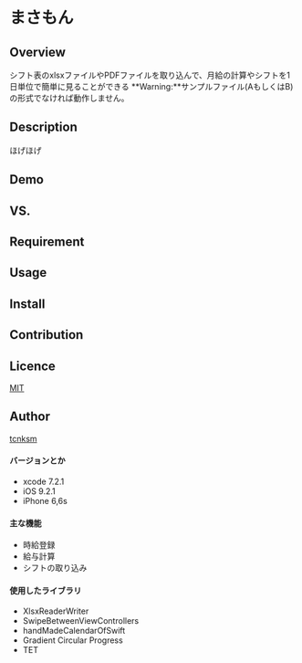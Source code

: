 まさもん
====

## Overview
シフト表のxlsxファイルやPDFファイルを取り込んで、月給の計算やシフトを1日単位で簡単に見ることができる
**Warning:**サンプルファイル(AもしくはB)の形式でなければ動作しません。

## Description
ほげほげ

## Demo

## VS. 

## Requirement

## Usage

## Install

## Contribution

## Licence

[MIT](https://github.com/tcnksm/tool/blob/master/LICENCE)

## Author

[tcnksm](https://github.com/tcnksm)

#### バージョンとか
* xcode 7.2.1
* iOS 9.2.1
* iPhone 6,6s

#### 主な機能
* 時給登録
* 給与計算
* シフトの取り込み

#### 使用したライブラリ
* XlsxReaderWriter
* SwipeBetweenViewControllers
* handMadeCalendarOfSwift
* Gradient Circular Progress
* TET
